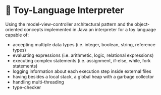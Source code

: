 # 🧸 Toy-Language Interpreter
Using the model-view-controller architectural pattern and the object-oriented concepts implemented in Java an interpreter for a toy language capable of: 
- accepting multiple data types (i.e. integer, boolean, string, reference types)
- evaluating expressions (i.e. arithmetic, logic, relational expressions)
- executing complex statements (i.e. assignment, if-else, while, fork statements)
- logging information about each execution step inside external files
- having besides a local stack, a global heap with a garbage collector
- handling multi-threading
- type-checker
